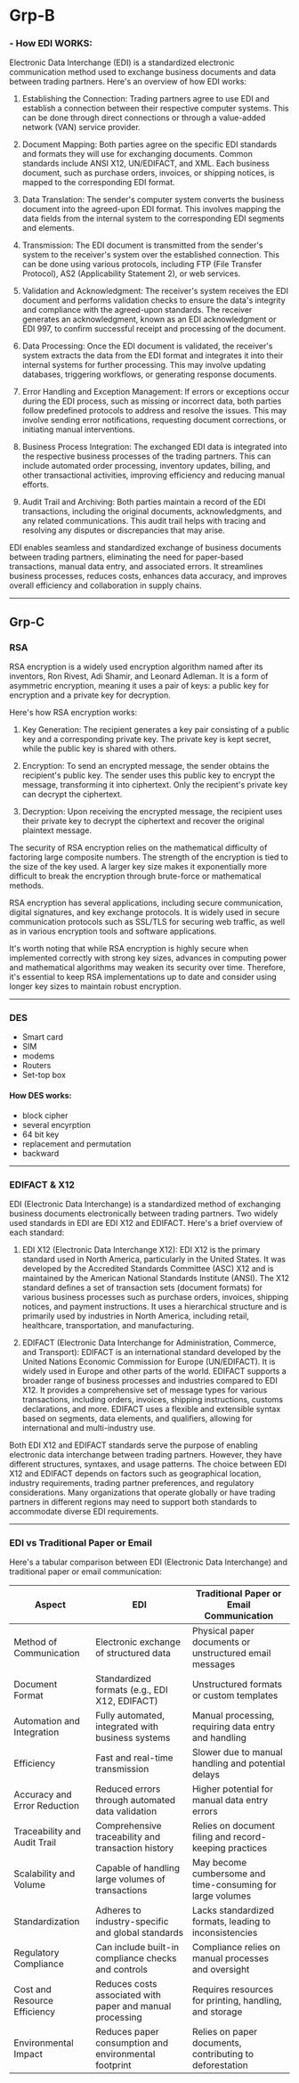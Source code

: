 # Grp-B

### - How EDI WORKS:
Electronic Data Interchange (EDI) is a standardized electronic communication method used to exchange business documents and data between trading partners. Here's an overview of how EDI works:

1. Establishing the Connection: Trading partners agree to use EDI and establish a connection between their respective computer systems. This can be done through direct connections or through a value-added network (VAN) service provider.

2. Document Mapping: Both parties agree on the specific EDI standards and formats they will use for exchanging documents. Common standards include ANSI X12, UN/EDIFACT, and XML. Each business document, such as purchase orders, invoices, or shipping notices, is mapped to the corresponding EDI format.

3. Data Translation: The sender's computer system converts the business document into the agreed-upon EDI format. This involves mapping the data fields from the internal system to the corresponding EDI segments and elements.

4. Transmission: The EDI document is transmitted from the sender's system to the receiver's system over the established connection. This can be done using various protocols, including FTP (File Transfer Protocol), AS2 (Applicability Statement 2), or web services.

5. Validation and Acknowledgment: The receiver's system receives the EDI document and performs validation checks to ensure the data's integrity and compliance with the agreed-upon standards. The receiver generates an acknowledgment, known as an EDI acknowledgment or EDI 997, to confirm successful receipt and processing of the document.

6. Data Processing: Once the EDI document is validated, the receiver's system extracts the data from the EDI format and integrates it into their internal systems for further processing. This may involve updating databases, triggering workflows, or generating response documents.

7. Error Handling and Exception Management: If errors or exceptions occur during the EDI process, such as missing or incorrect data, both parties follow predefined protocols to address and resolve the issues. This may involve sending error notifications, requesting document corrections, or initiating manual interventions.

8. Business Process Integration: The exchanged EDI data is integrated into the respective business processes of the trading partners. This can include automated order processing, inventory updates, billing, and other transactional activities, improving efficiency and reducing manual efforts.

9. Audit Trail and Archiving: Both parties maintain a record of the EDI transactions, including the original documents, acknowledgments, and any related communications. This audit trail helps with tracing and resolving any disputes or discrepancies that may arise.

EDI enables seamless and standardized exchange of business documents between trading partners, eliminating the need for paper-based transactions, manual data entry, and associated errors. It streamlines business processes, reduces costs, enhances data accuracy, and improves overall efficiency and collaboration in supply chains.

---

## Grp-C

### RSA
RSA encryption is a widely used encryption algorithm named after its inventors, Ron Rivest, Adi Shamir, and Leonard Adleman. It is a form of asymmetric encryption, meaning it uses a pair of keys: a public key for encryption and a private key for decryption.

Here's how RSA encryption works:

1. Key Generation: The recipient generates a key pair consisting of a public key and a corresponding private key. The private key is kept secret, while the public key is shared with others.

2. Encryption: To send an encrypted message, the sender obtains the recipient's public key. The sender uses this public key to encrypt the message, transforming it into ciphertext. Only the recipient's private key can decrypt the ciphertext.

3. Decryption: Upon receiving the encrypted message, the recipient uses their private key to decrypt the ciphertext and recover the original plaintext message.

The security of RSA encryption relies on the mathematical difficulty of factoring large composite numbers. The strength of the encryption is tied to the size of the key used. A larger key size makes it exponentially more difficult to break the encryption through brute-force or mathematical methods.

RSA encryption has several applications, including secure communication, digital signatures, and key exchange protocols. It is widely used in secure communication protocols such as SSL/TLS for securing web traffic, as well as in various encryption tools and software applications.

It's worth noting that while RSA encryption is highly secure when implemented correctly with strong key sizes, advances in computing power and mathematical algorithms may weaken its security over time. Therefore, it's essential to keep RSA implementations up to date and consider using longer key sizes to maintain robust encryption.

---

### DES
- Smart card
- SIM
- modems
- Routers
- Set-top box

#### How DES works:
- block cipher
- several encyrption
- 64 bit key
- replacement and permutation
- backward

---
### EDIFACT & X12

EDI (Electronic Data Interchange) is a standardized method of exchanging business documents electronically between trading partners. Two widely used standards in EDI are EDI X12 and EDIFACT. Here's a brief overview of each standard:

1. EDI X12 (Electronic Data Interchange X12): EDI X12 is the primary standard used in North America, particularly in the United States. It was developed by the Accredited Standards Committee (ASC) X12 and is maintained by the American National Standards Institute (ANSI). The X12 standard defines a set of transaction sets (document formats) for various business processes such as purchase orders, invoices, shipping notices, and payment instructions. It uses a hierarchical structure and is primarily used by industries in North America, including retail, healthcare, transportation, and manufacturing.

2. EDIFACT (Electronic Data Interchange for Administration, Commerce, and Transport): EDIFACT is an international standard developed by the United Nations Economic Commission for Europe (UN/EDIFACT). It is widely used in Europe and other parts of the world. EDIFACT supports a broader range of business processes and industries compared to EDI X12. It provides a comprehensive set of message types for various transactions, including orders, invoices, shipping instructions, customs declarations, and more. EDIFACT uses a flexible and extensible syntax based on segments, data elements, and qualifiers, allowing for international and multi-industry use.

Both EDI X12 and EDIFACT standards serve the purpose of enabling electronic data interchange between trading partners. However, they have different structures, syntaxes, and usage patterns. The choice between EDI X12 and EDIFACT depends on factors such as geographical location, industry requirements, trading partner preferences, and regulatory considerations. Many organizations that operate globally or have trading partners in different regions may need to support both standards to accommodate diverse EDI requirements.

---

### EDI vs Traditional Paper or Email

Here's a tabular comparison between EDI (Electronic Data Interchange) and traditional paper or email communication:

| Aspect                      | EDI                                            | Traditional Paper or Email Communication               |
|-----------------------------|------------------------------------------------|-------------------------------------------------------|
| Method of Communication     | Electronic exchange of structured data          | Physical paper documents or unstructured email messages|
| Document Format             | Standardized formats (e.g., EDI X12, EDIFACT)   | Unstructured formats or custom templates              |
| Automation and Integration  | Fully automated, integrated with business systems| Manual processing, requiring data entry and handling   |
| Efficiency                  | Fast and real-time transmission                  | Slower due to manual handling and potential delays     |
| Accuracy and Error Reduction| Reduced errors through automated data validation | Higher potential for manual data entry errors          |
| Traceability and Audit Trail| Comprehensive traceability and transaction history| Relies on document filing and record-keeping practices |
| Scalability and Volume      | Capable of handling large volumes of transactions | May become cumbersome and time-consuming for large volumes|
| Standardization             | Adheres to industry-specific and global standards| Lacks standardized formats, leading to inconsistencies |
| Regulatory Compliance       | Can include built-in compliance checks and controls| Compliance relies on manual processes and oversight    |
| Cost and Resource Efficiency| Reduces costs associated with paper and manual processing| Requires resources for printing, handling, and storage |
| Environmental Impact        | Reduces paper consumption and environmental footprint| Relies on paper documents, contributing to deforestation |

